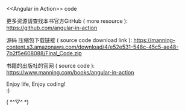 &lt;&lt;Angular in Action&gt;&gt; code

更多资源请查找本书官方GitHub ( more resource ):
https://github.com/angular-in-action

源码 压缩包下载链接 ( source code download link ):
https://manning-content.s3.amazonaws.com/download/4/e52e531-548c-45c5-ae48-7b2f5e608088/Final_Code.zip

书籍的出版社的官网 ( source code ):
https://www.manning.com/books/angular-in-action

Enjoy life, Enjoy coding!   
:)

( *^▽^ *)